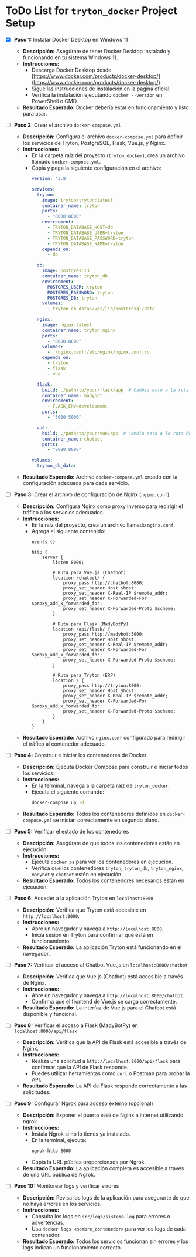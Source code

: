# ToDo List for `tryton_docker` Project Setup

- [x] **Paso 1:** Instalar Docker Desktop en Windows 11
  - **Descripción:** Asegúrate de tener Docker Desktop instalado y funcionando en tu sistema Windows 11.
  - **Instrucciones:**
    - Descarga Docker Desktop desde [https://www.docker.com/products/docker-desktop/](https://www.docker.com/products/docker-desktop/).
    - Sigue las instrucciones de instalación en la página oficial.
    - Verifica la instalación ejecutando `docker --version` en PowerShell o CMD.
  - **Resultado Esperado:** Docker debería estar en funcionamiento y listo para usar.

- [ ] **Paso 2:** Crear el archivo `docker-compose.yml`
  - **Descripción:** Configura el archivo `docker-compose.yml` para definir los servicios de Tryton, PostgreSQL, Flask, Vue.js, y Nginx.
  - **Instrucciones:**
    - En la carpeta raíz del proyecto (`tryton_docker`), crea un archivo llamado `docker-compose.yml`.
    - Copia y pega la siguiente configuración en el archivo:
      ```yaml
      version: '3.8'

      services:
        tryton:
          image: tryton/tryton:latest
          container_name: tryton
          ports:
            - "8000:8000"
          environment:
            - TRYTON_DATABASE_HOST=db
            - TRYTON_DATABASE_USER=tryton
            - TRYTON_DATABASE_PASSWORD=tryton
            - TRYTON_DATABASE_NAME=tryton
          depends_on:
            - db

        db:
          image: postgres:13
          container_name: tryton_db
          environment:
            POSTGRES_USER: tryton
            POSTGRES_PASSWORD: tryton
            POSTGRES_DB: tryton
          volumes:
            - tryton_db_data:/var/lib/postgresql/data

        nginx:
          image: nginx:latest
          container_name: tryton_nginx
          ports:
            - "8000:8000"
          volumes:
            - ./nginx.conf:/etc/nginx/nginx.conf:ro
          depends_on:
            - tryton
            - flask
            - vue

        flask:
          build: ./path/to/your/flask/app  # Cambia esto a la ruta de tu app Flask
          container_name: madybot
          environment:
            - FLASK_ENV=development
          ports:
            - "5000:5000"

        vue:
          build: ./path/to/your/vue/app  # Cambia esto a la ruta de tu app Vue.js
          container_name: chatbot
          ports:
            - "8080:8080"

      volumes:
        tryton_db_data:
      ```
  - **Resultado Esperado:** Archivo `docker-compose.yml` creado con la configuración adecuada para cada servicio.

- [ ] **Paso 3:** Crear el archivo de configuración de Nginx (`nginx.conf`)
  - **Descripción:** Configura Nginx como proxy inverso para redirigir el tráfico a los servicios adecuados.
  - **Instrucciones:**
    - En la raíz del proyecto, crea un archivo llamado `nginx.conf`.
    - Agrega el siguiente contenido:
      ```nginx
      events {}

      http {
          server {
              listen 8000;

              # Ruta para Vue.js (Chatbot)
              location /chatbot/ {
                  proxy_pass http://chatbot:8080;
                  proxy_set_header Host $host;
                  proxy_set_header X-Real-IP $remote_addr;
                  proxy_set_header X-Forwarded-For $proxy_add_x_forwarded_for;
                  proxy_set_header X-Forwarded-Proto $scheme;
              }

              # Ruta para Flask (MadyBotPy)
              location /api/flask/ {
                  proxy_pass http://madybot:5000;
                  proxy_set_header Host $host;
                  proxy_set_header X-Real-IP $remote_addr;
                  proxy_set_header X-Forwarded-For $proxy_add_x_forwarded_for;
                  proxy_set_header X-Forwarded-Proto $scheme;
              }

              # Ruta para Tryton (ERP)
              location / {
                  proxy_pass http://tryton:8000;
                  proxy_set_header Host $host;
                  proxy_set_header X-Real-IP $remote_addr;
                  proxy_set_header X-Forwarded-For $proxy_add_x_forwarded_for;
                  proxy_set_header X-Forwarded-Proto $scheme;
              }
          }
      }
      ```
  - **Resultado Esperado:** Archivo `nginx.conf` configurado para redirigir el tráfico al contenedor adecuado.

- [ ] **Paso 4:** Construir e iniciar los contenedores de Docker
  - **Descripción:** Ejecuta Docker Compose para construir e iniciar todos los servicios.
  - **Instrucciones:**
    - En la terminal, navega a la carpeta raíz de `tryton_docker`.
    - Ejecuta el siguiente comando:
      ```bash
      docker-compose up -d
      ```
  - **Resultado Esperado:** Todos los contenedores definidos en `docker-compose.yml` se inician correctamente en segundo plano.

- [ ] **Paso 5:** Verificar el estado de los contenedores
  - **Descripción:** Asegúrate de que todos los contenedores están en ejecución.
  - **Instrucciones:**
    - Ejecuta `docker ps` para ver los contenedores en ejecución.
    - Verifica que los contenedores `tryton`, `tryton_db`, `tryton_nginx`, `madybot` y `chatbot` estén en ejecución.
  - **Resultado Esperado:** Todos los contenedores necesarios están en ejecución.

- [ ] **Paso 6:** Acceder a la aplicación Tryton en `localhost:8000`
  - **Descripción:** Verifica que Tryton está accesible en `http://localhost:8000`.
  - **Instrucciones:**
    - Abre un navegador y navega a `http://localhost:8000`.
    - Inicia sesión en Tryton para confirmar que está en funcionamiento.
  - **Resultado Esperado:** La aplicación Tryton está funcionando en el navegador.

- [ ] **Paso 7:** Verificar el acceso al Chatbot Vue.js en `localhost:8000/chatbot`
  - **Descripción:** Verifica que Vue.js (Chatbot) está accesible a través de Nginx.
  - **Instrucciones:**
    - Abre un navegador y navega a `http://localhost:8000/chatbot`.
    - Confirma que el frontend de Vue.js se carga correctamente.
  - **Resultado Esperado:** La interfaz de Vue.js para el Chatbot está disponible y funcional.

- [ ] **Paso 8:** Verificar el acceso a Flask (MadyBotPy) en `localhost:8000/api/flask`
  - **Descripción:** Verifica que la API de Flask está accesible a través de Nginx.
  - **Instrucciones:**
    - Realiza una solicitud a `http://localhost:8000/api/flask` para confirmar que la API de Flask responde.
    - Puedes utilizar herramientas como `curl` o Postman para probar la API.
  - **Resultado Esperado:** La API de Flask responde correctamente a las solicitudes.

- [ ] **Paso 9:** Configurar Ngrok para acceso externo (opcional)
  - **Descripción:** Exponer el puerto `8000` de Nginx a internet utilizando ngrok.
  - **Instrucciones:**
    - Instala Ngrok si no lo tienes ya instalado.
    - En la terminal, ejecuta:
      ```bash
      ngrok http 8000
      ```
    - Copia la URL pública proporcionada por Ngrok.
  - **Resultado Esperado:** La aplicación completa es accesible a través de una URL pública de Ngrok.

- [ ] **Paso 10:** Monitorear logs y verificar errores
  - **Descripción:** Revisa los logs de la aplicación para asegurarte de que no haya errores en los servicios.
  - **Instrucciones:**
    - Consulta los logs en `src/logs/sistema.log` para errores o advertencias.
    - Usa `docker logs <nombre_contenedor>` para ver los logs de cada contenedor.
  - **Resultado Esperado:** Todos los servicios funcionan sin errores y los logs indican un funcionamiento correcto.
